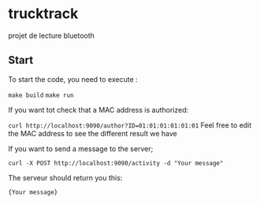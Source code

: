 # trucktrack

projet de lecture bluetooth

## Start

To start the code, you need to execute :

`make build`
`make run`

If you want tot check that a MAC address is authorized:

`curl http://localhost:9090/author?ID=01:01:01:01:01:01`
Feel free to edit the MAC address to see the different result we have

If you want to send a message to the server;

`curl -X POST http://localhost:9090/activity -d "Your message"`

The serveur should return you this:

`{Your message}`
